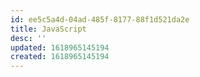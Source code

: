 ```yaml
---
id: ee5c5a4d-04ad-485f-8177-88f1d521da2e
title: JavaScript
desc: ''
updated: 1618965145194
created: 1618965145194
---
```


